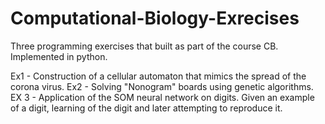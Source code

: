 # Computational-Biology-Exrecises
Three programming exercises that built as part of the course CB. Implemented in python.

Ex1 - Construction of a cellular automaton that mimics the spread of the corona virus.
Ex2 - Solving "Nonogram" boards using genetic algorithms.
EX 3 - Application of the SOM neural network on digits. Given an example of a digit, learning of the digit and later attempting to reproduce it.
